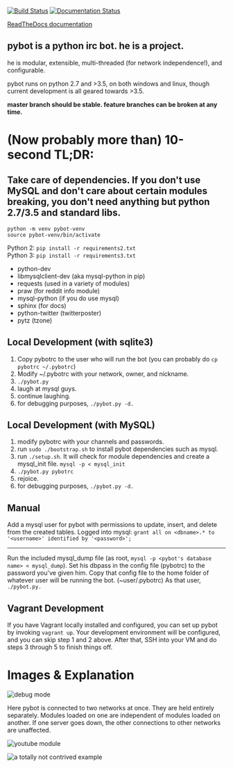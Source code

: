 [![Build Status](https://travis-ci.org/hlmtre/pybot.svg?branch=master)](https://travis-ci.org/hlmtre/pybot)
[![Documentation Status](https://readthedocs.org/projects/pybot/badge/?version=master)](https://pybot.readthedocs.io/en/master/?badge=master)

[ReadTheDocs documentation](http://pybot.readthedocs.org/en/master/ "ReadTheDocs pybot documentation")

pybot is a python irc bot. he is a project.
-------------------------------------------

he is modular, extensible, multi-threaded (for network independence!), and configurable.

pybot runs on python 2.7 and >3.5, on both windows and linux, though current development is all geared towards >3.5.

**master branch should be stable. feature branches can be broken at any time.**


(Now probably more than) 10-second TL;DR:
=========================================

Take care of dependencies. If you don't use MySQL and don't care about certain modules breaking, you don't need anything but python 2.7/3.5 and standard libs.
-----------------------------------------------------------------------------------------------------------------------------------------------------
    python -m venv pybot-venv
    source pybot-venv/bin/activate

Python 2: `pip install -r requirements2.txt`\
Python 3: `pip install -r requirements3.txt`

* python-dev
* libmysqlclient-dev (aka mysql-python in pip)
* requests (used in a variety of modules)
* praw (for reddit info module)
* mysql-python (if you do use mysql)
* sphinx (for docs)
* python-twitter (twitterposter)
* pytz (tzone)

Local Development (with sqlite3)
--------------------------------
1. Copy pybotrc to the user who will run the bot (you can probably do `cp pybotrc ~/.pybotrc`)
2. Modify ~/.pybotrc with your network, owner, and nickname.
3. `./pybot.py`
4. laugh at mysql guys.
5. continue laughing.
6. for debugging purposes, `./pybot.py -d.`

Local Development (with MySQL)
------------------------------
1. modify pybotrc with your channels and passwords.
2. run `sudo ./bootstrap.sh` to install pybot dependencies such as mysql.
3. run `./setup.sh`. It will check for module dependencies and create a mysql_init file. `mysql -p < mysql_init`
4. `./pybot.py pybotrc`
5. rejoice.
6. for debugging purposes, `./pybot.py -d.`

Manual
------
Add a mysql user for pybot with permissions to update, insert, and delete from the created tables.
Logged into mysql: `grant all on <dbname>.* to '<username>' identified by '<password>';`
___

Run the included mysql_dump file (as root, `mysql -p <pybot's database name> < mysql_dump`).
Set his dbpass in the config file (pybotrc) to the password you've given him.
Copy that config file to the home folder of whatever user will be running the bot. (~user/.pybotrc)
As that user, `./pybot.py.`

Vagrant Development
-------------------
If you have Vagrant locally installed and configured, you can set up pybot by invoking
`vagrant up`. Your development environment will be configured, and you can skip step 1 and
2 above. After that, SSH into your VM and do steps 3 through 5 to finish things off.

Images & Explanation
====================

![debug mode](http://i.imgur.com/x99zXOJ.png "debug mode")

Here pybot is connected to two networks at once. They are held entirely separately. Modules loaded on one are independent of modules loaded on another.
If one server goes down, the other connections to other networks are unaffected.

![youtube module](http://i.imgur.com/kUYW3e5.png "youtube module")

![a totally not contrived example](http://i.imgur.com/jMpkjRf.png "a totally not contrived example")
